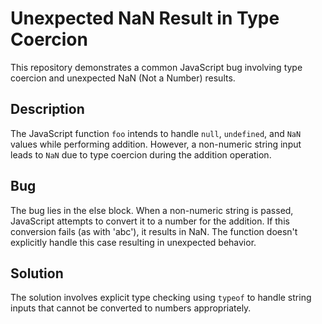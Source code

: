 # Unexpected NaN Result in Type Coercion

This repository demonstrates a common JavaScript bug involving type coercion and unexpected NaN (Not a Number) results.

## Description
The JavaScript function `foo` intends to handle `null`, `undefined`, and `NaN` values while performing addition. However, a non-numeric string input leads to `NaN` due to type coercion during the addition operation.

## Bug
The bug lies in the else block.  When a non-numeric string is passed, JavaScript attempts to convert it to a number for the addition.  If this conversion fails (as with 'abc'), it results in NaN. The function doesn't explicitly handle this case resulting in unexpected behavior.

## Solution
The solution involves explicit type checking using `typeof` to handle string inputs that cannot be converted to numbers appropriately.